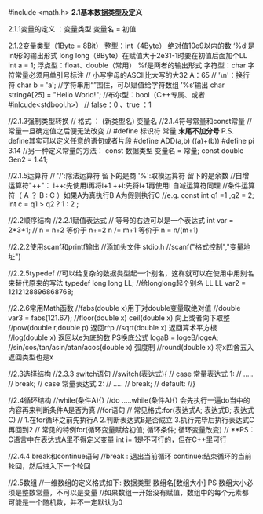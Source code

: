 #include <math.h>
**2.1基本数据类型及定义**

2.1.1变量的定义   ：变量类型 变量名 = 初值

2.1.2变量类型（1Byte = 8Bit）
整型：int（4Byte） 绝对值10e9以内的数  ‘%d’是int形的输出形式
     long long（8Byte）在赋值大于2e31-1时要在初值后面加个LL
int a = 1;
浮点型：float、double（常用） %f是两者的输出形式
字符型：char  字符常量必须用单引号标注
//       小写字母的ASCII比大写的大32   A：65
//       '\n'：换行符
char b = 'a';
//字符串用“”围住，可以赋值给字符数组 ’%s‘输出
char stringA[25] = "Hello World!";
//布尔型：bool（C++专属、或者#inlcude<stdbool.h>）
//        false：0 、true ：1

//2.1.3强制类型转换
//  格式 ： (新类型名) 变量名
//2.1.4符号常量和const常量
//  常量一旦确定值之后便无法改变
//  #define 标识符 常量 ****末尾不加分号****           P.S. define其实可以定义任意的语句或者片段 #define ADD(a,b) ((a)+(b))
#define pi 3.14
//另一种定义常量的方法： const 数据类型 变量名 = 常量;
const double Gen2 = 1.41;

//2.1.5运算符
// '/':除法运算符 留下的是商 '%':取模运算符 留下的是余数
//自增运算符"++"： i++:先使用i再将i+1  ++i:先将i+1再使用i   自减运算符同理
//条件运算符（ A ？ B : C ）如果A为真执行B A为假则执行C
//e.g.
const int q1 =1 ,q2 = 2;
int c = q1 > q2 ? 1 : 2 ;


//2.2顺序结构
//2.2.1赋值表达式
//    等号的右边可以是一个表达式
int var = 2*3+1;
//    n = n+2 等价于 n+=2  n /= m+1 等价于 n = n/(m+1)

//2.2.2使用scanf和printf输出
//添加头文件 stdio.h
//scanf("格式控制","变量地址")



//2.2.5typedef
//可以给复杂的数据类型起一个别名，这样就可以在使用中用别名来替代原来的写法
typedef long long LL;   //给longlong起个别名 LL
LL var2  = 1212128896868768;

//2.2.6常用Math函数
//fabs(double x)用于对double变量取绝对值
//double var3 = fabs(121.67);
//floor(double x) ceil(double x) 向上或者向下取整
//pow(double r,double p) 返回r^p
//sqrt(double x) 返回算术平方根
//log(double x)  返回以e为底的数         PS换底公式 logaB = logeB/logeA;
//sin/cos/tan/asin/atan/acos(double x)   弧度制
//round(double x) 将x四舍五入返回类型也是x


//2.3选择结构
//2.3.3 switch语句
//switch(表达式){
//    case 常量表达式 1:
//        .....
//        break;
//    case 常量表达式 2:
//        .....
//        break;
//    default:
//}

//2.4循环结构
//while(条件A){}
//do .....while(条件A){}   会先执行一遍do当中的内容再来判断条件A是否为真
//for语句
//      常见格式:for(表达式A; 表达式B; 表达式C)
//      1.在for循环之前先执行A 2.判断表达式B是否成立 3.执行完毕后执行表达式C再回到2
//      常见的特例for(循环变量赋给初值; 循环条件; 循环变量改变)
//      **PS： C语言中在表达式A里不得定义变量 int i= 1是不可行的，但在C++里可行

//2.4.4 break和continue语句
//break : 退出当前循环    continue:结束循环的当前轮回，然后进入下一个轮回

//2.5数组
//一维数组的定义格式如下: 数据类型 数组名[数组大小]   PS 数组大小必须是整数常量，不可以是变量
//如果数组一开始没有赋值，数组中的每个元素都可能是一个随机数，并不一定默认为0





